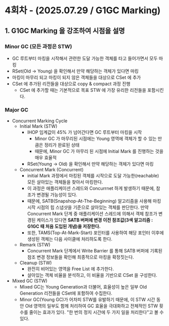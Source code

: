 # 4회차 - (2025.07.29 / G1GC Marking)

## 1. G1GC Marking 을 강조하여 시점을 설명

### Minor GC (모든 과정은 STW)&#x20;

* GC 루트부터 마킹을 시작해서 관련한 도달 가능한 객체를 타고 들어가면서 모두 마킹
* RSet(Old -> Young) 을 확인해서 만약 해당하는 객체가 있다면 마킹&#x20;
* 마킹이 마무리 되고 마킹이 되지 않은 객체들을 대상으로 CSet 에 추가&#x20;
* CSet 에 추가된 리전들을 대상으로 copy & compact 과정 진행&#x20;
  * CSet 에 추가할 때는 기본적으로 목표 STW 에 가장 유리한 리전들을 포함시킨다.&#x20;

### Major GC&#x20;

* Concurrent Marking Cycle
  * Initial Mark (STW)&#x20;
    * IHOP 임계값이 45% 가 넘어간다면 GC 루트부터 마킹을 시작&#x20;
      * Minor GC 가 마무리된 시점에는 Young 영역에 객체가 할 수 있는 만큼은 정리가 완료된 상태&#x20;
      * 때문에, Minor GC 가 마무리 된 시점에 Initial Mark 를 진행하는 것을 매우 효율적
    * RSet(Young -> Old) 을 확인해서 만약 해당하는 객체가 있다면 마킹&#x20;
  * Concurrent Mark (Concurrent)&#x20;
    * initial Mark 과정에서 마킹된 객체를 시작으로 도달 가능한(reachable) 모든 살아있는 객체들을 찾아서 마킹한다.&#x20;
    * 이 과정은 애플리케이션 스레드와 Concurrnet 하게 발생하기 때문에, 참조가 변경될 가능성이 있다.&#x20;
    * 때문에, SATB(Snapshop-At-The-Beginning) 알고리즘을 사용해 마킹 시작 시점의 힙 스냅샷을 기준으로 살아있는 객체를 판단한다. 만약 Concurrent Mark 단계 중 애플리케이션 스레드에 의해서 객체 참조가 변경된 케이스가 있다면 **SATB 버퍼에 변경 이전 참조값(3색 알고리즘 : G1GC 때 처음 도입된 개념)을 저장한다.**&#x20;
    * 또한, TAMS(Top-At-Mark-Start) 포인터를 사용하여 해당 포인터 이후에 생성된 객체는 다음 사이클에 처리하도록 한다.&#x20;
  * Remark (STW)
    * Concurrent Mark 단계에서 Write Barrier 를 통해 SATB 버퍼에 기록된 참조 변경 정보들을 확인해 최종적으로 마킹을 확정짓는다.&#x20;
  * Cleanup (STW)
    * 완전히 비어있는 영역을 Free List 에 추가한다.&#x20;
    * 살아있는 객체 비율을 분석하고, 이 비율을 기반으로 CSet 을 구성한다.&#x20;
* Mixed GC (STW)&#x20;
  * Mixed GC는 Young Generation과 더불어, 효율성이 높은 일부 Old Generation 리전들을 CSet에 포함하여 수집한다.&#x20;
  * Minor GC(Young GC)가 어차피 STW를 유발하기 때문에, 이 STW 시간 동안 Old 영역의 일부도 함께 처리하여 GC 효율을 극대화하고 전체적인 STW 횟수를 줄이는 효과가 있다. "한 번의 정지 시간에 두 가지 일을 처리한다"고 볼 수 있다.

